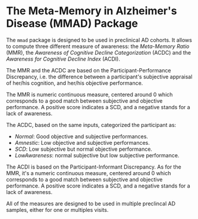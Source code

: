# The Meta-Memory in Alzheimer's Disease (MMAD) Package

The `mmad` package is designed to be used in preclinical AD cohorts. It allows to compute three different measure of awareness: the *Meta-Memory Ratio* (MMR), the *Awareness of Cognitive Decline Categorization* (ACDC) and the *Awareness for Cognitive Decline Index* (ACDI).

The MMR and the ACDC are based on the Participant-Performance Discrepancy, i.e. the difference between a participant's subjective appraisal of her/his cognition, and her/his objective performance.

The MMR is numeric continuous measure, centered around 0 which corresponds to a good match between subjective and objective performance. A positive score indicates a SCD, and a negative stands for a lack of awareness.

The ACDC, based on the same inputs, categorized the participant as:

  * *Normal*: Good objective and subjective performances.
  * *Amnestic*: Low objective and subjective performances.
  * *SCD*: Low subjective but normal objective performance.
  * *LowAwareness*: normal subjective but low subjective performance.
  
The ACDI is based on the Participant-Informant Discrepancy. As for the MMR, it's a numeric continuous measure, centered around 0 which corresponds to a good match between subjective and objective performance. A positive score indicates a SCD, and a negative stands for a lack of awareness.

All of the measures are designed to be used in multiple preclincal AD samples, either for one or multiples visits.
